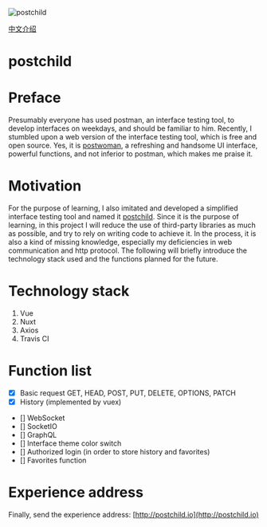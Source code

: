 ![postchild](https://socialify.git.ci/OLIVERgZzy/postchild/image?description=1&descriptionEditable=Imitated%20Postman%20and%20built%20a%20free%20and%20beautiful%20API%20request%20building%20tool%20to%20help%20you%20develop%20and%20test%20more%20efficiently.&font=Inter&forks=1&issues=1&language=1&owner=1&pattern=Circuit%20Board&pulls=1&stargazers=1&theme=Light)

[中文介绍](./README_zh.md)

# postchild

# Preface

Presumably everyone has used postman, an interface testing tool, to develop interfaces on weekdays, and should be familiar to him. Recently, I stumbled upon a web version of the interface testing tool, which is free and open source. Yes, it is [postwoman](https://postwoman.io/), a refreshing and handsome UI interface, powerful functions, and not inferior to postman, which makes me praise it.

# Motivation

For the purpose of learning, I also imitated and developed a simplified interface testing tool and named it [postchild](http://postchild.io).
Since it is the purpose of learning, in this project I will reduce the use of third-party libraries as much as possible, and try to rely on writing code to achieve it. In the process, it is also a kind of missing knowledge, especially my deficiencies in web communication and http protocol. The following will briefly introduce the technology stack used and the functions planned for the future.

# Technology stack

1. Vue
2. Nuxt
3. Axios
4. Travis CI

# Function list

- [x] Basic request GET, HEAD, POST, PUT, DELETE, OPTIONS, PATCH
- [x] History (implemented by vuex)
- [] WebSocket
- [] SocketIO
- [] GraphQL
- [] Interface theme color switch
- [] Authorized login (in order to store history and favorites)
- [] Favorites function

# Experience address

Finally, send the experience address: [http://postchild.io](http://postchild.io)
